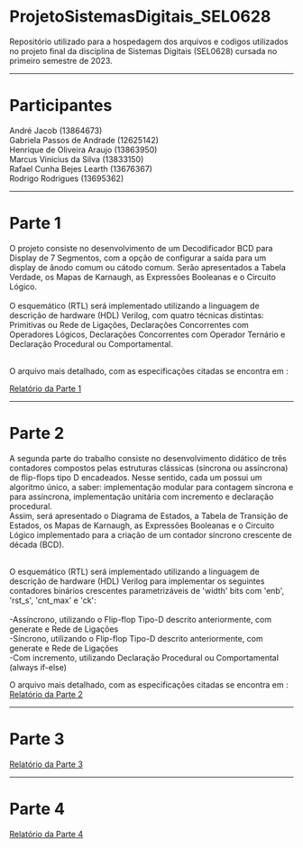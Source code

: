 <h1>ProjetoSistemasDigitais_SEL0628</h1>

Repositório utilizado para a hospedagem dos arquivos e codigos utilizados no projeto final da disciplina de Sistemas Digitais (SEL0628) cursada no primeiro semestre de 2023.

<hr>

<h1>Participantes</h1>

André Jacob (13864673) <br>
Gabriela Passos de Andrade (12625142) <br>
Henrique de Oliveira Araujo (13863950) <br>
Marcus Vinicius da Silva (13833150) <br>
Rafael Cunha Bejes Learth (13676367) <br>
Rodrigo Rodrigues (13695362) <br>

<hr>

<h1>Parte 1</h1>
O projeto consiste no desenvolvimento de um Decodificador BCD para Display de 7 Segmentos, com a opção de configurar a saída para um display de ânodo comum ou cátodo comum. Serão apresentados a Tabela Verdade, os Mapas de Karnaugh, as Expressões Booleanas e o Circuito Lógico. <br> <br>
O esquemático (RTL) será implementado utilizando a linguagem de descrição de hardware (HDL) Verilog, com quatro técnicas distintas: Primitivas ou Rede de Ligações, Declarações Concorrentes com Operadores Lógicos, Declarações Concorrentes com Operador Ternário e Declaração Procedural ou Comportamental. <br><br>

O arquivo mais detalhado, com as especificações citadas se encontra em : <br>

[Relatório da Parte 1](https://github.com/RodrigoRCZ/ProjetoSistemasDigitais_SEL0628/tree/main/Parte_1)

<hr>

<h1>Parte 2</h1>
A segunda parte do trabalho consiste no desenvolvimento didático de três contadores compostos pelas estruturas clássicas (síncrona ou assíncrona) de flip-flops tipo D encadeados. Nesse sentido, cada um possui um algoritmo único, a saber: implementação modular para contagem síncrona e para assíncrona, implementação unitária com incremento e declaração procedural. <br>
Assim, será apresentado o Diagrama de Estados, a Tabela de Transição de Estados, os Mapas de Karnaugh, as Expressões Booleanas e o Circuito Lógico implementado para a criação de um contador síncrono crescente de década (BCD).<br> <br>

O esquemático (RTL) será implementado utilizando a linguagem de descrição de hardware (HDL) Verilog para implementar os seguintes contadores binários crescentes parametrizáveis de 'width' bits com 'enb', 'rst_s', 'cnt_max' e 'ck':<br> <br>
-Assíncrono, utilizando o Flip-flop Tipo-D descrito anteriormente, com generate e Rede de Ligações<br>
-Síncrono, utilizando o Flip-flop Tipo-D descrito anteriormente, com generate e Rede de Ligações<br>
-Com incremento, utilizando Declaração Procedural ou Comportamental (always if-else)<br>

O arquivo mais detalhado, com as especificações citadas se encontra em : <br>
[Relatório da Parte 2](https://github.com/RodrigoRCZ/ProjetoSistemasDigitais_SEL0628/tree/main/Parte_2)

<hr>

<h1>Parte 3</h1>

[Relatório da Parte 3](https://github.com/RodrigoRCZ/ProjetoSistemasDigitais_SEL0628/tree/main/Parte_3)

<hr>

<h1>Parte 4</h1>

[Relatório da Parte 4](https://github.com/RodrigoRCZ/ProjetoSistemasDigitais_SEL0628/tree/main/Parte_4)
